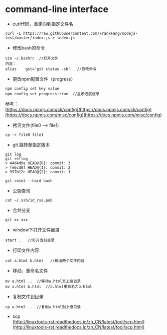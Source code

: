 # command-line interface
+ curl代码，重定向到指定文件名
```
curl -L https://raw.githubusercontent.com/FrankFang/nodejs-test/master/index.js > index.js
```
+ 修改bash的命令
```
vim ~/.bashrc  //打开文件
内容：
alias    gst='git status -sb'   //修改命令
```
+ 更改npm配置文件（progress）
```
npm config set key value
npm config set progress:true  //显示进度信息
```
参考：   
[https://docs.npmjs.com/cli/config](https://docs.npmjs.com/cli/config)   
[https://docs.npmjs.com/misc/config](https://docs.npmjs.com/misc/config)
+ 拷贝文件(file0 --> file1)
```
cp -r file0 file1
```
+ git 跳转至指定版本
```
git log
git reflog
> 44d4d0e HEAD@{0}: commit: 3
> fe6cd0f HEAD@{1}: commit: 2
> 997b12c HEAD@{2}: commit: 1

git reset --hard hash
```
+ 公钥查询
```
cat ~/.ssh/id_rsa.pub
```
+ 合并分支
```
git xx xxx
```
+ window下打开文件目录
```
start .   //打开当前目录
```
+ 打印文件内容
```
cat a.html b.html   //输出两个文件内容
```
+ 移动、重命名文件
```
mv a.html ..  //移动a.html至上级目录
mv a.html b.html  //a.html重命名为b.html
```
+ 复制文件到目录
```
cp a.html ..  //复制a.html到上级目录
```
+ scp     
[http://linuxtools-rst.readthedocs.io/zh_CN/latest/tool/scp.html](http://linuxtools-rst.readthedocs.io/zh_CN/latest/tool/scp.html)
